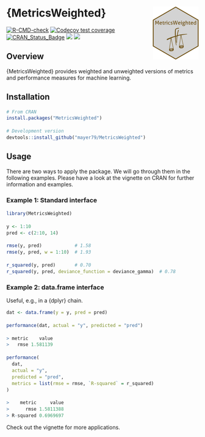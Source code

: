 # {MetricsWeighted} <a href='https://github.com/mayer79/MetricsWeighted'><img src='man/figures/logo.png' align="right" height="139"/></a>

<!-- badges: start -->

[![R-CMD-check](https://github.com/mayer79/MetricsWeighted/actions/workflows/R-CMD-check.yaml/badge.svg)](https://github.com/mayer79/MetricsWeighted/actions/workflows/R-CMD-check.yaml)
[![Codecov test coverage](https://codecov.io/gh/mayer79/MetricsWeighted/graph/badge.svg)](https://app.codecov.io/gh/mayer79/MetricsWeighted)
[![CRAN_Status_Badge](https://www.r-pkg.org/badges/version/MetricsWeighted)](https://cran.r-project.org/package=MetricsWeighted)
[![](https://cranlogs.r-pkg.org/badges/MetricsWeighted)](https://cran.r-project.org/package=MetricsWeighted) 
[![](https://cranlogs.r-pkg.org/badges/grand-total/MetricsWeighted?color=orange)](https://cran.r-project.org/package=MetricsWeighted)

<!-- badges: end -->

## Overview

{MetricsWeighted} provides weighted and unweighted versions of metrics and performance measures for machine learning.

## Installation

```r
# From CRAN
install.packages("MetricsWeighted")

# Development version
devtools::install_github("mayer79/MetricsWeighted")
```

## Usage

There are two ways to apply the package. We will go through them in the following examples. Please have a look at the vignette on CRAN for further information and examples. 

### Example 1: Standard interface

``` r
library(MetricsWeighted)

y <- 1:10
pred <- c(2:10, 14)

rmse(y, pred)            # 1.58
rmse(y, pred, w = 1:10)  # 1.93

r_squared(y, pred)       # 0.70
r_squared(y, pred, deviance_function = deviance_gamma)  # 0.78

```

### Example 2: data.frame interface

Useful, e.g., in a {dplyr} chain.

``` r
dat <- data.frame(y = y, pred = pred)

performance(dat, actual = "y", predicted = "pred")

> metric    value
>   rmse 1.581139

performance(
  dat, 
  actual = "y", 
  predicted = "pred", 
  metrics = list(rmse = rmse, `R-squared` = r_squared)
)

>    metric     value
>      rmse 1.5811388
> R-squared 0.6969697
```

Check out the vignette for more applications.
